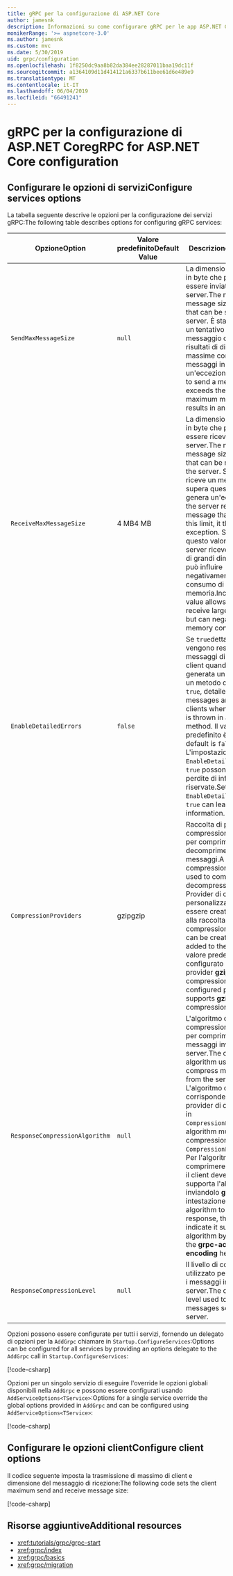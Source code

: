 ```yaml
---
title: gRPC per la configurazione di ASP.NET Core
author: jamesnk
description: Informazioni su come configurare gRPC per le app ASP.NET Core.
monikerRange: '>= aspnetcore-3.0'
ms.author: jamesnk
ms.custom: mvc
ms.date: 5/30/2019
uid: grpc/configuration
ms.openlocfilehash: 1f8250dc9aa8b82da384ee28287011baa19dc11f
ms.sourcegitcommit: a1364109d11d414121a6337b611bee61d6e489e9
ms.translationtype: MT
ms.contentlocale: it-IT
ms.lasthandoff: 06/04/2019
ms.locfileid: "66491241"
---
```

# <a name="grpc-for-aspnet-core-configuration"></a><span data-ttu-id="faa79-103">gRPC per la configurazione di ASP.NET Core</span><span class="sxs-lookup"><span data-stu-id="faa79-103">gRPC for ASP.NET Core configuration</span></span>

## <a name="configure-services-options"></a><span data-ttu-id="faa79-104">Configurare le opzioni di servizi</span><span class="sxs-lookup"><span data-stu-id="faa79-104">Configure services options</span></span>

<span data-ttu-id="faa79-105">La tabella seguente descrive le opzioni per la configurazione dei servizi gRPC:</span><span class="sxs-lookup"><span data-stu-id="faa79-105">The following table describes options for configuring gRPC services:</span></span>

| <span data-ttu-id="faa79-106">Opzione</span><span class="sxs-lookup"><span data-stu-id="faa79-106">Option</span></span> | <span data-ttu-id="faa79-107">Valore predefinito</span><span class="sxs-lookup"><span data-stu-id="faa79-107">Default Value</span></span> | <span data-ttu-id="faa79-108">Descrizione</span><span class="sxs-lookup"><span data-stu-id="faa79-108">Description</span></span> |
| ------ | ------------- | ----------- |
| `SendMaxMessageSize` | `null` | <span data-ttu-id="faa79-109">La dimensione massima in byte che possono essere inviati dal server.</span><span class="sxs-lookup"><span data-stu-id="faa79-109">The maximum message size in bytes that can be sent from the server.</span></span> <span data-ttu-id="faa79-110">È stato effettuato un tentativo di inviare un messaggio che supera i risultati di dimensioni massime configurate per i messaggi in un'eccezione.</span><span class="sxs-lookup"><span data-stu-id="faa79-110">Attempting to send a message that exceeds the configured maximum message size results in an exception.</span></span> |
| `ReceiveMaxMessageSize` | <span data-ttu-id="faa79-111">4 MB</span><span class="sxs-lookup"><span data-stu-id="faa79-111">4 MB</span></span> | <span data-ttu-id="faa79-112">La dimensione massima in byte che possono essere ricevuti dal server.</span><span class="sxs-lookup"><span data-stu-id="faa79-112">The maximum message size in bytes that can be received by the server.</span></span> <span data-ttu-id="faa79-113">Se il server riceve un messaggio che supera questo limite, genera un'eccezione.</span><span class="sxs-lookup"><span data-stu-id="faa79-113">If the server receives a message that exceeds this limit, it throws an exception.</span></span> <span data-ttu-id="faa79-114">Se si aumenta questo valore consente al server ricevere messaggi di grandi dimensioni, ma può influire negativamente sul consumo di memoria.</span><span class="sxs-lookup"><span data-stu-id="faa79-114">Increasing this value allows the server to receive larger messages, but can negatively impact memory consumption.</span></span> |
| `EnableDetailedErrors` | `false` | <span data-ttu-id="faa79-115">Se `true`dettagliati vengono restituiti i messaggi di eccezione ai client quando viene generata un'eccezione in un metodo del servizio.</span><span class="sxs-lookup"><span data-stu-id="faa79-115">If `true`, detailed exception messages are returned to clients when an exception is thrown in a service method.</span></span> <span data-ttu-id="faa79-116">Il valore predefinito è `false`.</span><span class="sxs-lookup"><span data-stu-id="faa79-116">The default is `false`.</span></span> <span data-ttu-id="faa79-117">L'impostazione `EnableDetailedErrors` a `true` possono verificarsi perdite di informazioni riservate.</span><span class="sxs-lookup"><span data-stu-id="faa79-117">Setting `EnableDetailedErrors` to `true` can leak sensitive information.</span></span> |
| `CompressionProviders` | <span data-ttu-id="faa79-118">gzip</span><span class="sxs-lookup"><span data-stu-id="faa79-118">gzip</span></span> | <span data-ttu-id="faa79-119">Raccolta di provider di compressione utilizzato per comprimere e decomprimere i messaggi.</span><span class="sxs-lookup"><span data-stu-id="faa79-119">A collection of compression providers used to compress and decompress messages.</span></span> <span data-ttu-id="faa79-120">Provider di compressione personalizzato può essere creato e aggiunto alla raccolta.</span><span class="sxs-lookup"><span data-stu-id="faa79-120">Custom compression providers can be created and added to the collection.</span></span> <span data-ttu-id="faa79-121">Il valore predefinito configurato supporta provider **gzip** la compressione.</span><span class="sxs-lookup"><span data-stu-id="faa79-121">The default configured provider supports **gzip** compression.</span></span> |
| `ResponseCompressionAlgorithm` | `null` | <span data-ttu-id="faa79-122">L'algoritmo di compressione utilizzato per comprimere i messaggi inviati dal server.</span><span class="sxs-lookup"><span data-stu-id="faa79-122">The compression algorithm used to compress messages sent from the server.</span></span> <span data-ttu-id="faa79-123">L'algoritmo deve corrispondere a un provider di compressione in `CompressionProviders`.</span><span class="sxs-lookup"><span data-stu-id="faa79-123">The algorithm must match a compression provider in `CompressionProviders`.</span></span> <span data-ttu-id="faa79-124">Per l'algoritmo comprimere una risposta, il client deve indicare supporta l'algoritmo inviandolo **grpc-codifica** intestazione.</span><span class="sxs-lookup"><span data-stu-id="faa79-124">For the algorithm to compress a response, the client must indicate it supports the algorithm by sending it in the **grpc-accept-encoding** header.</span></span> |
| `ResponseCompressionLevel` | `null` | <span data-ttu-id="faa79-125">Il livello di compressione utilizzato per comprimere i messaggi inviati dal server.</span><span class="sxs-lookup"><span data-stu-id="faa79-125">The compress level used to compress messages sent from the server.</span></span> |

<span data-ttu-id="faa79-126">Opzioni possono essere configurate per tutti i servizi, fornendo un delegato di opzioni per la `AddGrpc` chiamare in `Startup.ConfigureServices`:</span><span class="sxs-lookup"><span data-stu-id="faa79-126">Options can be configured for all services by providing an options delegate to the `AddGrpc` call in `Startup.ConfigureServices`:</span></span>

[!code-csharp[](~/grpc/configuration/sample/GrcpService/Startup.cs?name=snippet)]

<span data-ttu-id="faa79-127">Opzioni per un singolo servizio di eseguire l'override le opzioni globali disponibili nella `AddGrpc` e possono essere configurati usando `AddServiceOptions<TService>`:</span><span class="sxs-lookup"><span data-stu-id="faa79-127">Options for a single service override the global options provided in `AddGrpc` and can be configured using `AddServiceOptions<TService>`:</span></span>

[!code-csharp[](~/grpc/configuration/sample/GrcpService/Startup2.cs?name=snippet)]

## <a name="configure-client-options"></a><span data-ttu-id="faa79-128">Configurare le opzioni client</span><span class="sxs-lookup"><span data-stu-id="faa79-128">Configure client options</span></span>

<span data-ttu-id="faa79-129">Il codice seguente imposta la trasmissione di massimo di client e dimensione del messaggio di ricezione:</span><span class="sxs-lookup"><span data-stu-id="faa79-129">The following code sets the client maximum send and receive message size:</span></span>

[!code-csharp[](~/grpc/configuration/sample/Program.cs?name=snippet&highlight=3-6)]

## <a name="additional-resources"></a><span data-ttu-id="faa79-130">Risorse aggiuntive</span><span class="sxs-lookup"><span data-stu-id="faa79-130">Additional resources</span></span>

* <xref:tutorials/grpc/grpc-start>
* <xref:grpc/index>
* <xref:grpc/basics>
* <xref:grpc/migration>
